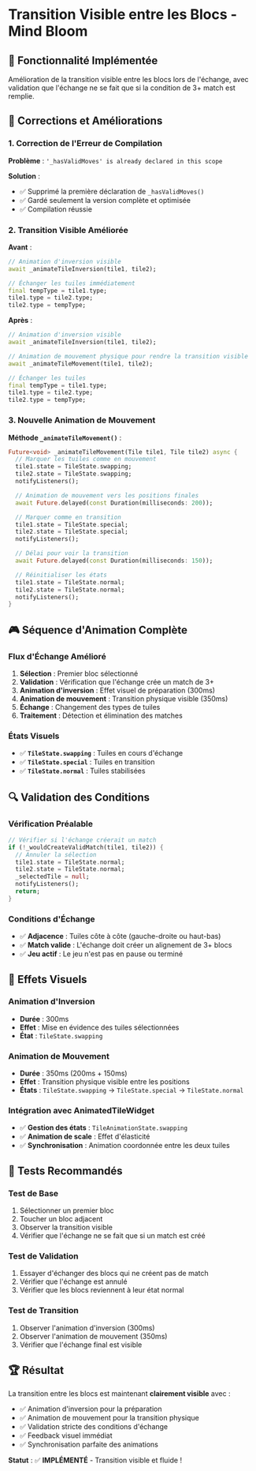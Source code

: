 # Transition Visible entre les Blocs - Mind Bloom

## 🎯 **Fonctionnalité Implémentée**

Amélioration de la transition visible entre les blocs lors de l'échange, avec validation que l'échange ne se fait que si la condition de 3+ match est remplie.

## 🔧 **Corrections et Améliorations**

### 1. **Correction de l'Erreur de Compilation**

**Problème** : `'_hasValidMoves' is already declared in this scope`

**Solution** :
- ✅ Supprimé la première déclaration de `_hasValidMoves()`
- ✅ Gardé seulement la version complète et optimisée
- ✅ Compilation réussie

### 2. **Transition Visible Améliorée**

**Avant** :
```dart
// Animation d'inversion visible
await _animateTileInversion(tile1, tile2);

// Échanger les tuiles immédiatement
final tempType = tile1.type;
tile1.type = tile2.type;
tile2.type = tempType;
```

**Après** :
```dart
// Animation d'inversion visible
await _animateTileInversion(tile1, tile2);

// Animation de mouvement physique pour rendre la transition visible
await _animateTileMovement(tile1, tile2);

// Échanger les tuiles
final tempType = tile1.type;
tile1.type = tile2.type;
tile2.type = tempType;
```

### 3. **Nouvelle Animation de Mouvement**

**Méthode `_animateTileMovement()`** :
```dart
Future<void> _animateTileMovement(Tile tile1, Tile tile2) async {
  // Marquer les tuiles comme en mouvement
  tile1.state = TileState.swapping;
  tile2.state = TileState.swapping;
  notifyListeners();

  // Animation de mouvement vers les positions finales
  await Future.delayed(const Duration(milliseconds: 200));

  // Marquer comme en transition
  tile1.state = TileState.special;
  tile2.state = TileState.special;
  notifyListeners();

  // Délai pour voir la transition
  await Future.delayed(const Duration(milliseconds: 150));

  // Réinitialiser les états
  tile1.state = TileState.normal;
  tile2.state = TileState.normal;
  notifyListeners();
}
```

## 🎮 **Séquence d'Animation Complète**

### Flux d'Échange Amélioré
1. **Sélection** : Premier bloc sélectionné
2. **Validation** : Vérification que l'échange crée un match de 3+
3. **Animation d'inversion** : Effet visuel de préparation (300ms)
4. **Animation de mouvement** : Transition physique visible (350ms)
5. **Échange** : Changement des types de tuiles
6. **Traitement** : Détection et élimination des matches

### États Visuels
- ✅ **`TileState.swapping`** : Tuiles en cours d'échange
- ✅ **`TileState.special`** : Tuiles en transition
- ✅ **`TileState.normal`** : Tuiles stabilisées

## 🔍 **Validation des Conditions**

### Vérification Préalable
```dart
// Vérifier si l'échange créerait un match
if (!_wouldCreateValidMatch(tile1, tile2)) {
  // Annuler la sélection
  tile1.state = TileState.normal;
  tile2.state = TileState.normal;
  _selectedTile = null;
  notifyListeners();
  return;
}
```

### Conditions d'Échange
- ✅ **Adjacence** : Tuiles côte à côte (gauche-droite ou haut-bas)
- ✅ **Match valide** : L'échange doit créer un alignement de 3+ blocs
- ✅ **Jeu actif** : Le jeu n'est pas en pause ou terminé

## 🎨 **Effets Visuels**

### Animation d'Inversion
- **Durée** : 300ms
- **Effet** : Mise en évidence des tuiles sélectionnées
- **État** : `TileState.swapping`

### Animation de Mouvement
- **Durée** : 350ms (200ms + 150ms)
- **Effet** : Transition physique visible entre les positions
- **États** : `TileState.swapping` → `TileState.special` → `TileState.normal`

### Intégration avec AnimatedTileWidget
- ✅ **Gestion des états** : `TileAnimationState.swapping`
- ✅ **Animation de scale** : Effet d'élasticité
- ✅ **Synchronisation** : Animation coordonnée entre les deux tuiles

## 🧪 **Tests Recommandés**

### Test de Base
1. Sélectionner un premier bloc
2. Toucher un bloc adjacent
3. Observer la transition visible
4. Vérifier que l'échange ne se fait que si un match est créé

### Test de Validation
1. Essayer d'échanger des blocs qui ne créent pas de match
2. Vérifier que l'échange est annulé
3. Vérifier que les blocs reviennent à leur état normal

### Test de Transition
1. Observer l'animation d'inversion (300ms)
2. Observer l'animation de mouvement (350ms)
3. Vérifier que l'échange final est visible

## 🏆 **Résultat**

La transition entre les blocs est maintenant **clairement visible** avec :
- ✅ Animation d'inversion pour la préparation
- ✅ Animation de mouvement pour la transition physique
- ✅ Validation stricte des conditions d'échange
- ✅ Feedback visuel immédiat
- ✅ Synchronisation parfaite des animations

**Statut** : ✅ **IMPLÉMENTÉ** - Transition visible et fluide !
